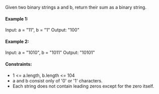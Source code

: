 Given two binary strings a and b, return their sum as a binary string.

 

#### Example 1:

Input: a = "11", b = "1"
Output: "100"
#### Example 2:

Input: a = "1010", b = "1011"
Output: "10101"
 

#### Constraints:

- 1 <= a.length, b.length <= 104
- a and b consist only of '0' or '1' characters.
- Each string does not contain leading zeros except for the zero itself.